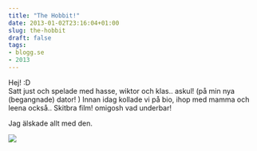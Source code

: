 ```yaml
---
title: "The Hobbit!"
date: 2013-01-02T23:16:04+01:00
slug: the-hobbit
draft: false
tags:
- blogg.se
- 2013
---
```

Hej! :D  
Satt just och spelade med hasse, wiktor och klas.. askul! (på min nya (begangnade) dator! ) Innan idag kollade vi på bio, ihop med mamma och leena också.. Skitbra film! omigosh vad underbar!  
  
Jag älskade allt med den.

![](/assets/images/blogg.se/honiy_50e4b1a1e087c36cb3de855b.jpg)